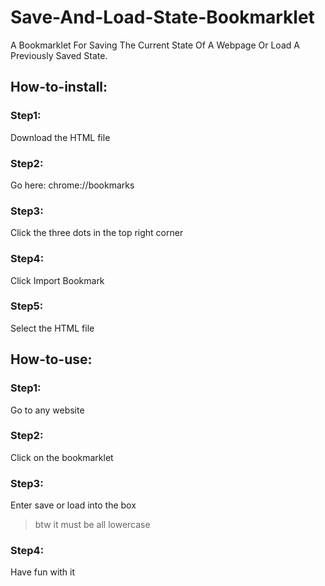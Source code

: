 # Save-And-Load-State-Bookmarklet
A Bookmarklet For Saving The Current State Of A Webpage Or Load A Previously Saved State.
## How-to-install:
### Step1: 
Download the HTML file
### Step2: 
Go here: chrome://bookmarks
### Step3: 
Click the three dots in the top right corner
### Step4: 
Click Import Bookmark
### Step5: 
Select the HTML file
## How-to-use:
### Step1: 
Go to any website
### Step2: 
Click on the bookmarklet
### Step3: 
Enter save or load into the box
> btw it must be all lowercase
### Step4: 
Have fun with it
